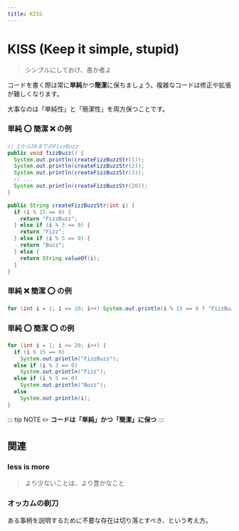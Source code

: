 ```yaml
---
title: KISS
---
```


# KISS (Keep it simple, stupid)
> シンプルにしておけ、愚か者よ

コードを書く際は常に**単純**かつ**簡潔**に保ちましょう。複雑なコードは修正や拡張が難しくなります。

大事なのは「単純性」と「簡潔性」を両方保つことです。

### 単純 :o: 簡潔 :x: の例
```java
// 1から20までのFizzBuzz
public void fizzBuzz() {
  System.out.println(createFizzBuzzStr(1));
  System.out.println(createFizzBuzzStr(2));
  System.out.println(createFizzBuzzStr(3));
  // ...
  System.out.println(createFizzBuzzStr(20));
}

public String createFizzBuzzStr(int i) {
  if (i % 15 == 0) {
    return "FizzBuzz";
  } else if (i % 3 == 0) {
    return "Fizz";
  } else if (i % 5 == 0) {
    return "Buzz";
  } else {
    return String.valueOf(i);
  }
}
```

### 単純 :x: 簡潔 :o: の例
```java
for (int i = 1; i <= 20; i++) System.out.println(i % 15 == 0 ? "FizzBuzz" : i % 3 == 0 ? "Fizz" : i % 5 == 0 ? "Buzz" : i);
```

### 単純 :o: 簡潔 :o: の例
```java
for (int i = 1; i <= 20; i++) {
  if (i % 15 == 0)
    System.out.println("FizzBuzz");
  else if (i % 3 == 0)
    System.out.println("Fizz");
  else if (i % 5 == 0)
    System.out.println("Buzz");
  else
    System.out.println(i);
}
```

::: tip NOTE
:pencil2: **コードは「単純」かつ「簡潔」に保つ**
:::

## 関連
### less is more
> より少ないことは、より豊かなこと

### オッカムの剃刀
ある事柄を説明するために不要な存在は切り落とすべき、という考え方。
